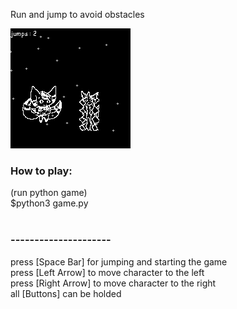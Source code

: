 Run and jump to avoid obstacles

![alt text](https://raw.githubusercontent.com/nuttanon211211/pygame/main/runner/screenshots/game.png)
                                      

### How to play:<br>
(run python game)<br>
$python3 game.py<br>
<br>
### ---------------------
press [Space Bar] for jumping and starting the game<br>
press [Left Arrow] to move character to the left<br>
press [Right Arrow] to move character to the right<br>
all [Buttons] can be holded
